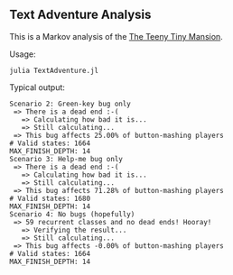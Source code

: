 Text Adventure Analysis
--

This is a Markov analysis of the [The Teeny Tiny Mansion](http://svn.clifford.at/handicraft/2017/tttm/README).

Usage:

    julia TextAdventure.jl

Typical output:

```
Scenario 2: Green-key bug only
 => There is a dead end :-(
   => Calculating how bad it is...
   => Still calculating...
 => This bug affects 25.00% of button-mashing players
# Valid states: 1664
MAX_FINISH_DEPTH: 14
Scenario 3: Help-me bug only
 => There is a dead end :-(
   => Calculating how bad it is...
   => Still calculating...
 => This bug affects 71.28% of button-mashing players
# Valid states: 1680
MAX_FINISH_DEPTH: 14
Scenario 4: No bugs (hopefully)
 => 59 recurrent classes and no dead ends! Hooray!
   => Verifying the result...
   => Still calculating...
 => This bug affects -0.00% of button-mashing players
# Valid states: 1664
MAX_FINISH_DEPTH: 14
```
